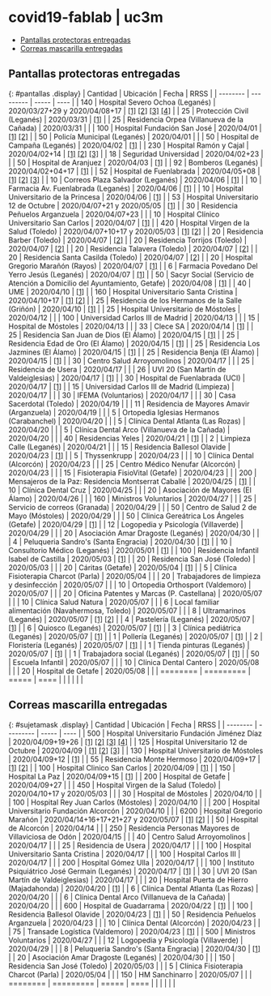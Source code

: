 # covid19-fablab | uc3m

<link rel="stylesheet" href="https://cdn.datatables.net/1.10.20/css/jquery.dataTables.min.css">

<script type="text/javascript" src="https://code.jquery.com/jquery-3.3.1.js"></script>
<script type="text/javascript" src="https://cdn.datatables.net/1.10.20/js/jquery.dataTables.min.js"></script>
<script type="text/javascript" src="https://cdn.datatables.net/plug-ins/1.10.20/api/sum().js"></script>

<script type="text/javascript">
$(document).ready(function() {
    $('#pantallas').DataTable( {
        "paging": false,
        "searching": false,
        "info": false,
        "order": [[ 0, "desc" ]],
        drawCallback: function () {
            var api = this.api();
            $( api.table().footer() ).html( "<center><strong>Total: " + api.column( 0, {page:'current'} ).data().sum() + "</strong></center>");
        }
    });
} );
$(document).ready(function() {
    $('#sujetamask').DataTable( {
        "paging": false,
        "searching": false,
        "info": false,
        "order": [[ 0, "desc" ]],
        drawCallback: function () {
            var api = this.api();
            $( api.table().footer() ).html( "<center><strong>Total: " + api.column( 0, {page:'current'} ).data().sum() + "</strong></center>");
        }
    });
} );
</script>

<p></p>

- [Pantallas protectoras entregadas](#pantallas-protectoras-entregadas)
- [Correas mascarilla entregadas](#correas-mascarilla-entregadas)


## Pantallas protectoras entregadas

{: #pantallas .display}
| Cantidad | Ubicación | Fecha | RRSS |
| -------- | --------- | ----- | ---- |
| 140 | Hospital Severo Ochoa (Leganés) | 2020/03/27+29 y 2020/04/08+17 | [\[1\]](https://twitter.com/uc3mRoboticsLab/status/1243642850685997063) [\[2\]](https://twitter.com/uc3mRoboticsLab/status/1244325337829445643) [\[3\]](https://twitter.com/davidgmato/status/1247866579154604033) [\[4\]](https://twitter.com/nuria_imeq/status/1250047570409336833) |
| 25 | Protección Civil (Leganés) | 2020/03/31 | [\[1\]](https://twitter.com/uc3mRoboticsLab/status/1245070018578190337) |
| 25 | Residencia Orpea (Villanueva de la Cañada) | 2020/03/31 | |
| 100 | Hospital Fundación San José | 2020/04/01 | [\[1\]](https://twitter.com/uc3mRoboticsLab/status/1245422540006309889) [\[2\]](https://twitter.com/FISJ_Madrid/status/1246023461287452672) |
| 50 | Policía Municipal (Leganés) | 2020/04/01 | |
| 50 | Hospital de Campaña (Leganés) | 2020/04/02 | [\[1\]](https://twitter.com/uc3mRoboticsLab/status/1245778047082598402) |
| 230 | Hospital Ramón y Cajal | 2020/04/02+14 | [\[1\]](https://twitter.com/uc3m_aero/status/1246060229256716288) [\[2\]](https://twitter.com/uc3mRoboticsLab/status/1250881480739430407) [\[3\]](https://twitter.com/nuria_imeq/status/1250547777366523904) |
| 18 | Seguridad Universidad | 2020/04/02+23 | |
| 50 | Hospital de Aranjuez | 2020/04/03 | [\[1\]](https://twitter.com/uc3mRoboticsLab/status/1246415631253213189) |
| 92 | Bomberos (Leganés) | 2020/04/02+04+17 | [\[1\]](https://twitter.com/uc3mRoboticsLab/status/1246483385826136065) |
| 52 | Hospital de Fuenlabrada | 2020/04/05+08 | [\[1\]](https://twitter.com/uc3mRoboticsLab/status/1247469587064590336) [\[2\]](https://twitter.com/nuria_imeq/status/1247245128307179520) [\[3\]](https://twitter.com/JPozuelo69/status/1255458850951569419) |
| 10 | Correos Plaza Salvador (Leganés) | 2020/04/06 | [\[1\]](https://twitter.com/uc3mRoboticsLab/status/1247142950280163333) |
| 10 | Farmacia Av. Fuenlabrada (Leganés) | 2020/04/06 | [\[1\]](https://twitter.com/uc3mRoboticsLab/status/1247142950280163333) |
| 10 | Hospital Universitario de la Princesa | 2020/04/06 | [\[1\]](https://twitter.com/nuria_imeq/status/1248613575817453568) |
| 53 | Hospital Universitario 12 de Octubre | 2020/04/07+21 y 2020/05/05 | [\[1\]](https://twitter.com/uc3mRoboticsLab/status/1253249057499348992) |
| 30 | Residencia Peñuelos Arganzuela | 2020/04/07+23 | |
| 10 | Hospital Clínico Universitario San Carlos | 2020/04/07 | [\[1\]](https://twitter.com/nuria_imeq/status/1250047570409336833) |
| 420 | Hospital Virgen de la Salud (Toledo) | 2020/04/07+10+17 y 2020/05/03 | [\[1\]](https://twitter.com/uc3mRoboticsLab/status/1247835218192588800) [\[2\]](https://twitter.com/uc3m_aero/status/1247631158587916290) |
| 20 | Residencia Barber (Toledo) | 2020/04/07 | [\[2\]](https://twitter.com/uc3m_aero/status/1247631158587916290) |
| 20 | Residencia Torrijos (Toledo) | 2020/04/07 | [\[2\]](https://twitter.com/uc3m_aero/status/1247631158587916290) |
| 20 | Residencia Talavera (Toledo) | 2020/04/07 | [\[2\]](https://twitter.com/uc3m_aero/status/1247631158587916290) |
| 20 | Residencia Santa Casilda (Toledo) | 2020/04/07 | [\[2\]](https://twitter.com/uc3m_aero/status/1247631158587916290) |
| 20 | Hospital Gregorio Marañón (Rayos) | 2020/04/07 | [\[1\]](https://twitter.com/nuria_imeq/status/1247955733926367250) |
| 6 | Farmacia Povedano Del Yerro Jesús (Leganés) | 2020/04/07 | [\[1\]](https://twitter.com/davidgmato/status/1250796966021410817) |
| 50 | Sacyr Social (Servicio de Atención a Domicilio del Ayuntamiento, Getafe) | 2020/04/08 | [\[1\]](https://twitter.com/uc3mRoboticsLab/status/1248161731748278273) |
| 40 | UME | 2020/04/10 | [\[1\]](https://twitter.com/nuria_imeq/status/1250547777366523904) |
| 160 | Hospital Universitario Santa Cristina | 2020/04/10+17 | [\[1\]](https://twitter.com/nuria_imeq/status/1250547777366523904) [\[2\]](https://twitter.com/uc3mRoboticsLab/status/1250753574260412418) |
| 25 | Residencia de los Hermanos de la Salle (Griñón) | 2020/04/10 | [\[1\]](https://twitter.com/uc3mRoboticsLab/status/1252144599084261376) |
| 25 | Hospital Universitario de Móstoles | 2020/04/12 | |
| 100 | Universidad Carlos III de Madrid | 2020/04/13 | |
| 15 | Hospital de Móstoles | 2020/04/13 | |
| 33 | Clece SA | 2020/04/14 | [\[1\]](https://twitter.com/uc3mRoboticsLab/status/1251438739257204736) |
| 25 | Residencia San Juan de Dios (El Álamo) | 2020/04/15 | [\[1\]](https://twitter.com/uc3mRoboticsLab/status/1252076831873867776) |
| 25 | Residencia Edad de Oro (El Álamo) | 2020/04/15 | [\[1\]](https://twitter.com/uc3mRoboticsLab/status/1252218998982422530) |
| 25 | Residencia Los Jazmines (El Álamo) | 2020/04/15 | [\[1\]](https://twitter.com/uc3mRoboticsLab/status/1252249521813323778) |
| 25 | Residencia Benja (El Álamo) | 2020/04/15 | [\[1\]](https://twitter.com/uc3mRoboticsLab/status/1252312582242930691) |
| 30 | Centro Salud Arroyomolinos | 2020/04/17 | |
| 25 | Residencia de Usera | 2020/04/17 | |
| 26 | UVI 20 (San Martín de Valdeiglesias) | 2020/04/17 | [\[1\]](https://twitter.com/nuria_imeq/status/1253308663927693313) |
| 30 | Hospital de Fuenlabrada (UCI) | 2020/04/17 | [\[1\]](https://twitter.com/uc3mRoboticsLab/status/1251568352511889408) |
| 15 | Universidad Carlos III de Madrid (Limpieza) | 2020/04/17 | |
| 30 | IFEMA (Voluntarios) | 2020/04/17 | |
| 30 | Casa Sacerdotal (Toledo) | 2020/04/19 | |
| 11 | Residencia de Mayores Amavir (Arganzuela) | 2020/04/19 | |
| 5 | Ortopedia Iglesias Hermanos (Carabanchel) | 2020/04/20 | |
| 5 | Clínica Dental Atlanta (Las Rozas) | 2020/04/20 | |
| 5 | Clínica Dental Arco (Villanueva de la Cañada) | 2020/04/20 | |
| 40 | Residencias Yeles | 2020/04/21 | [\[1\]](https://twitter.com/uc3mRoboticsLab/status/1253968915446804482) |
| 2 | Limpieza Calle (Leganés) | 2020/04/21 | |
| 15 | Residencia Ballesol Olavide | 2020/04/23 | [\[1\]](https://twitter.com/uc3mRoboticsLab/status/1255540832498843649) |
| 5 | Thyssenkrupp | 2020/04/23 | |
| 10 | Clínica Dental (Alcorcón) | 2020/04/23 | |
| 25 | Centro Médico Nenufar (Alcorcón) | 2020/04/23 | |
| 15 | Fisioterapia FisioVital (Getafe) | 2020/04/23 | |
| 200 | Mensajeros de la Paz: Residencia Montserrat Caballé | 2020/04/25 | [\[1\]](https://twitter.com/nuria_imeq/status/1254002535020535808) |
| 10 | Clínica Dental Cruz | 2020/04/25 | |
| 20 | Asociación de Mayores (El Álamo) | 2020/04/26 | |
| 160 | Ministros Voluntarios | 2020/04/27 | |
| 25 | Servicio de correos (Granada) | 2020/04/29 | |
| 50 | Centro de Salud 2 de Mayo (Móstoles) | 2020/04/29 | |
| 50 | Clinica Gereátrica Los Ángeles (Getafe) | 2020/04/29 | [[1]](https://twitter.com/nuria_imeq/status/1255545803797671937) |
| 12 | Logopedia y Psicología (Villaverde) | 2020/04/29 | |
| 20 | Asociación Amar Dragoste (Leganés) | 2020/04/30 | |
| 4 | Peluqueria Sandro's (Santa Engracia) | 2020/04/30 | [\[1\]](https://twitter.com/uc3mRoboticsLab/status/1256502570723524609) |
| 10 | Consultorio Médico (Leganés) | 2020/05/01 | [\[1\]](https://twitter.com/nuria_imeq/status/1256270751570833408) |
| 100 | Residencia Infantil Isabel de Castilla | 2020/05/03 | [\[1\]](https://twitter.com/nuria_imeq/status/1256899267802927104) |
| 20 | Residencia San José (Toledo) | 2020/05/03 | |
| 20 | Cáritas (Getafe) | 2020/05/04 | [\[1\]](https://twitter.com/nuria_imeq/status/1256899276174700544) |
| 5 | Clínica Fisioterapia Charcot (Parla) | 2020/05/04 | |
| 20 | Trabajadores de limpieza y desinfección | 2020/05/07 | |
| 10 | Ortopedia Orthosport (Valdemoro) | 2020/05/07 | |
| 20 | Oficina Patentes y Marcas (P. Castellana) | 2020/05/07 | |
| 10 | Clínica Salud Natura | 2020/05/07 | |
| 6 | Local familiar alimentación (Navahermosa, Toledo) | 2020/05/07 | |
| 8 | Ultramarinos (Leganés) | 2020/05/07 | [\[1\]](https://twitter.com/uc3mRoboticsLab/status/1258369044710817793) [\[2\]](https://twitter.com/uc3mRoboticsLab/status/1258451788405133312) |
| 4 | Pastelería (Leganés) | 2020/05/07 | [\[1\]](https://twitter.com/uc3mRoboticsLab/status/1257754436602155009) |
| 6 | Quiosco (Leganés) | 2020/05/07 | [\[1\]](https://twitter.com/uc3mRoboticsLab/status/1258451788405133312) |
| 3 | Clínica pediátrica (Leganés) | 2020/05/07 | [\[1\]](https://twitter.com/uc3mRoboticsLab/status/1258451788405133312) |
| 1 | Pollería (Leganés) | 2020/05/07 | [\[1\]](https://twitter.com/uc3mRoboticsLab/status/1258451788405133312) |
| 2 | Floristería (Leganés) | 2020/05/07 | [\[1\]](https://twitter.com/uc3mRoboticsLab/status/1258451788405133312) |
| 1 | Tienda pinturas (Leganés) | 2020/05/07 | [\[1\]](https://twitter.com/uc3mRoboticsLab/status/1258451788405133312) |
| 1 | Trabajadora social (Leganés) | 2020/05/07 | [\[1\]](https://twitter.com/uc3mRoboticsLab/status/1258451788405133312) |
| 50 | Escuela Infantil | 2020/05/07 | |
| 10 | Clínica Dental Cantero | 2020/05/08 | |
| 20 | Hospital de Getafe | 2020/05/08 | |
| ======== | ========= | ===== | ==== |
| | | | |

<p></p>

## Correas mascarilla entregadas

{: #sujetamask .display}
| Cantidad | Ubicación | Fecha | RRSS |
| -------- | --------- | ----- | ---- |
| 500 | Hospital Universitario Fundación Jiménez Díaz | 2020/04/09+19+26 | [\[1\]](https://twitter.com/uc3mRoboticsLab/status/1248304553130328066) [\[2\]](https://twitter.com/Larryancito/status/1248752387218722816) [\[3\]](https://twitter.com/nuria_imeq/status/1249647590297284608) [\[4\]](https://twitter.com/DrJCornago/status/1252533818449412096) |
| 125 | Hospital Universitario 12 de Octubre | 2020/04/09 | [\[1\]](https://twitter.com/uc3mRoboticsLab/status/1248304553130328066) [\[2\]](https://twitter.com/ElenaVA70/status/1248579798571585537) [\[3\]](https://twitter.com/davidgmato/status/1248935754329403399) |
| 130 | Hospital Universitario de Móstoles | 2020/04/09+12 | [\[1\]](https://twitter.com/uc3mRoboticsLab/status/1248304553130328066) |
| 55 | Residencia Monte Hermoso | 2020/04/09+17 | [\[1\]](https://twitter.com/uc3mRoboticsLab/status/1248304553130328066) [\[2\]](https://twitter.com/natxo88/status/1249746483248857088) |
| 100 | Hospital Clinico San Carlos | 2020/04/09 | [\[1\]](https://twitter.com/uc3mRoboticsLab/status/1248304553130328066) |
| 150 | Hospital La Paz | 2020/04/09+15 | [\[1\]](https://twitter.com/uc3mRoboticsLab/status/1248304553130328066) |
| 200 | Hospital de Getafe | 2020/04/09+27 | |
| 450 | Hospital Virgen de la Salud (Toledo) | 2020/04/10+17 y 2020/05/03 | |
| 30 | Hospital de Móstoles | 2020/04/10 | |
| 100 | Hospital Rey Juan Carlos (Móstoles) | 2020/04/10 | |
| 200 | Hospital Universitario Fundación Alcorcón | 2020/04/10 | |
| 6200 | Hospital Gregorio Marañón | 2020/04/14+16+17+21+27 y 2020/05/07 | [\[1\]](https://twitter.com/3d_maranon/status/1250010760014630912) [\[2\]](https://twitter.com/uc3mRoboticsLab/status/1252582760893632513) |
| 50 | Hospital de Alcorcón | 2020/04/14 | |
| 250 | Residencia Personas Mayores de Villaviciosa de Odón | 2020/04/15 | |
| 40 | Centro Salud Arroyomolinos | 2020/04/17 | |
| 25 | Residencia de Usera | 2020/04/17 | |
| 100 | Hospital Universitario Santa Cristina | 2020/04/17 | |
| 100 | Hospital Carlos III | 2020/04/17 | |
| 200 | Hospital Gómez Ulla | 2020/04/17 | |
| 100 | Instituto Psiquiátrico José Germain (Leganés) | 2020/04/17 | [\[1\]](https://twitter.com/uc3mRoboticsLab/status/1251497914653966336) |
| 30 | UVI 20 (San Martín de Valdeiglesias) | 2020/04/17 | |
| 20 | Hospital Puerta de Hierro (Majadahonda) | 2020/04/20 | [\[1\]](https://twitter.com/davidgmato/status/1253305572012765187) |
| 6 | Clínica Dental Atlanta (Las Rozas) | 2020/04/20 | |
| 6 | Clínica Dental Arco (Villanueva de la Cañada) | 2020/04/20 | |
| 600 | Hospital de Guadarrama | 2020/04/22 | [\[1\]](https://twitter.com/uc3mRoboticsLab/status/1253663113976610816) |
| 100 | Residencia Ballesol Olavide | 2020/04/23 | [\[1\]](https://twitter.com/uc3mRoboticsLab/status/1255540832498843649) |
| 50 | Residencia Peñuelos Arganzuela | 2020/04/23 | |
| 10 | Clínica Dental (Alcorcón) | 2020/04/23 | |
| 75 | Transade Logística (Valdemoro) | 2020/04/23 | [\[1\]](https://twitter.com/uc3mRoboticsLab/status/1255750449644388354) |
| 500 | Ministros Voluntarios | 2020/04/27 | |
| 12 | Logopedia y Psicología (Villaverde) | 2020/04/29 | |
| 8 | Peluqueria Sandro's (Santa Engracia) | 2020/04/30 | [\[1\]](https://twitter.com/uc3mRoboticsLab/status/1256502570723524609) |
| 20 | Asociación Amar Dragoste (Leganés) | 2020/04/30 | |
| 150 | Residencia San José (Toledo) | 2020/05/03 | |
| 5 | Clínica Fisioterapia Charcot (Parla) | 2020/05/04 | |
| 150 | HM Sanchinarro | 2020/05/07 | |
| ======== | ========= | ===== | ==== |
| | | | |
